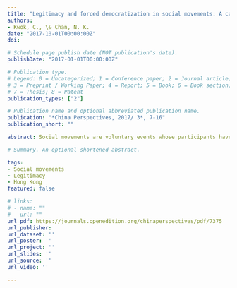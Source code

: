 ```yaml
---
title: "Legitimacy and forced democratization in social movements: A case study of the Umbrella Movement in Hong Kong"
authors:
- Kwok, C., \& Chan, N. K.
date: "2017-10-01T00:00:00Z"
doi: 

# Schedule page publish date (NOT publication's date).
publishDate: "2017-01-01T00:00:00Z"

# Publication type.
# Legend: 0 = Uncategorized; 1 = Conference paper; 2 = Journal article;
# 3 = Preprint / Working Paper; 4 = Report; 5 = Book; 6 = Book section;
# 7 = Thesis; 8 = Patent
publication_types: ["2"]

# Publication name and optional abbreviated publication name.
publication: "*China Perspectives, 2017/ 3*, 7-16"
publication_short: ""

abstract: Social movements are voluntary events whose participants have the right to leave whenever they disagree with their leaders. For this reason, the legitimacy of social movements is often perceived as inherent and thus of only secondary importance. This article aims to repudiate this view by demonstrating that legitimacy issues can impose constraints and have significant impacts on the relationships and decisions of the leaders of social movements. In the case of the Umbrella Movement, bottom-up legitimacy challenges to movement leaders’ authority not only forced the leaders to reform their decision-making structure and even implement direct democracy, but also intensified the relationships among the leaders of different factions, ultimately undermining the leadership’s overall effectiveness.

# Summary. An optional shortened abstract.

tags:
- Social movements
- Legitimacy
- Hong Kong
featured: false

# links:
# - name: ""
#   url: ""
url_pdf: https://journals.openedition.org/chinaperspectives/pdf/7375
url_publisher: 
url_dataset: ''
url_poster: ''
url_project: ''
url_slides: ''
url_source: ''
url_video: ''

---
```

